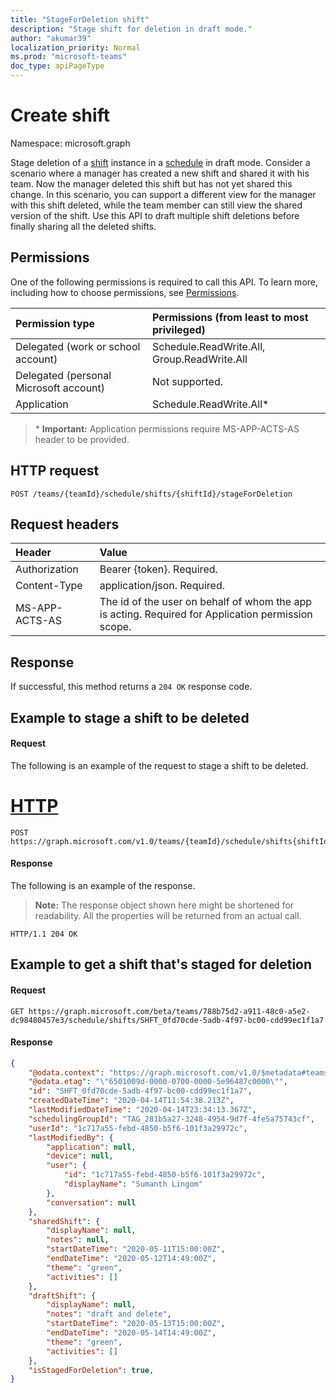 ```yaml
---
title: "StageForDeletion shift"
description: "Stage shift for deletion in draft mode."
author: "akumar39"
localization_priority: Normal
ms.prod: "microsoft-teams"
doc_type: apiPageType
---
```


# Create shift

Namespace: microsoft.graph

Stage deletion of a [shift](../resources/shift.md) instance in a [schedule](../resources/schedule.md) in draft mode.
Consider a scenario where a manager has created a new shift and shared it with his team. Now the manager deleted this shift but has not yet shared this change. In this scenario, you can support a different view for the manager with this shift deleted, while the team member can still view the shared version of the shift.
Use this API to draft multiple shift deletions before finally sharing all the deleted shifts.

## Permissions

One of the following permissions is required to call this API. To learn more, including how to choose permissions, see [Permissions](/graph/permissions-reference).

|Permission type      | Permissions (from least to most privileged)              |
|:--------------------|:---------------------------------------------------------|
|Delegated (work or school account) | Schedule.ReadWrite.All, Group.ReadWrite.All    |
|Delegated (personal Microsoft account) | Not supported.    |
|Application | Schedule.ReadWrite.All* |

>\* **Important:** Application permissions require MS-APP-ACTS-AS header to be provided.

## HTTP request

<!-- { "blockType": "ignored" } -->

```http
POST /teams/{teamId}/schedule/shifts/{shiftId}/stageForDeletion
```

## Request headers

| Header       | Value |
|:---------------|:--------|
| Authorization  | Bearer {token}. Required.  |
| Content-Type  | application/json. Required. |
| MS-APP-ACTS-AS | The id of the user on behalf of whom the app is acting. Required for Application permission scope. |

## Response

If successful, this method returns a `204 OK` response code.

## Example to stage a shift to be deleted

#### Request

The following is an example of the request to stage a shift to be deleted.


# [HTTP](#tab/http)
<!-- {
  "blockType": "request",
  "name": "schedule-post-shifts"
}-->
```http
POST https://graph.microsoft.com/v1.0/teams/{teamId}/schedule/shifts{shiftId}/stageForDeletion
```

#### Response

The following is an example of the response.

>**Note:** The response object shown here might be shortened for readability. All the properties will be returned from an actual call.
<!-- {
  "blockType": "response",
  "truncated": true,
  "@odata.type": "microsoft.graph.shift"
} -->

```http
HTTP/1.1 204 OK
```

## Example to get a shift that's staged for deletion

#### Request

```
GET https://graph.microsoft.com/beta/teams/788b75d2-a911-48c0-a5e2-dc98480457e3/schedule/shifts/SHFT_0fd70cde-5adb-4f97-bc00-cdd99ec1f1a7
```

#### Response

```json
{
    "@odata.context": "https://graph.microsoft.com/v1.0/$metadata#teams('a3601044-a1b5-438e-b742-f78d01d68a67')/schedule/shifts/$entity",
    "@odata.etag": "\"6501009d-0000-0700-0000-5e96487c0000\"",
    "id": "SHFT_0fd70cde-5adb-4f97-bc00-cdd99ec1f1a7",
    "createdDateTime": "2020-04-14T11:54:38.213Z",
    "lastModifiedDateTime": "2020-04-14T23:34:13.367Z",
    "schedulingGroupId": "TAG_281b5a27-3248-4954-9d7f-4fe5a75743cf",
    "userId": "1c717a55-febd-4850-b5f6-101f3a29972c",
    "lastModifiedBy": {
        "application": null,
        "device": null,
        "user": {
            "id": "1c717a55-febd-4850-b5f6-101f3a29972c",
            "displayName": "Sumanth Lingom"
        },
        "conversation": null
    },
    "sharedShift": {
        "displayName": null,
        "notes": null,
        "startDateTime": "2020-05-11T15:00:00Z",
        "endDateTime": "2020-05-12T14:49:00Z",
        "theme": "green",
        "activities": []
    },
    "draftShift": {
        "displayName": null,
        "notes": "draft and delete",
        "startDateTime": "2020-05-13T15:00:00Z",
        "endDateTime": "2020-05-14T14:49:00Z",
        "theme": "green",
        "activities": []
    },
    "isStagedForDeletion": true,
}
```

<!-- uuid: 8fcb5dbc-d5aa-4681-8e31-b001d5168d79
2015-10-25 14:57:30 UTC -->
<!--
{
  "type": "#page.annotation",
  "description": "Stages deletion of shift in draft mode",
  "keywords": "",
  "section": "documentation",
  "tocPath": "",
  "suppressions": [
  ]
}
-->
